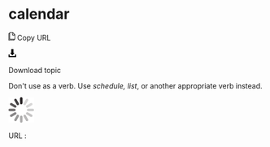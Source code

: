 # calendar

![Copy URL](media/calendar/Copy.png)
Copy URL

![Download](media/calendar/Download.png)

Download topic

Don't use as a verb. Use *schedule, list*, or another appropriate verb instead.

![In progress](media/calendar/activity-large.gif)

URL :

